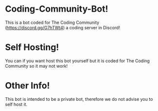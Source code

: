 # Coding-Community-Bot!
This is a bot coded for The Coding Community (https://discord.gg/G7hTWt4) a coding server in Discord!
# Self Hosting!
You can if you want host this bot yourself but it is coded for The Coding Community so it may not work!
# Other Info!
This bot is intended to be a private bot, therefore we do not advise you to self host it.
